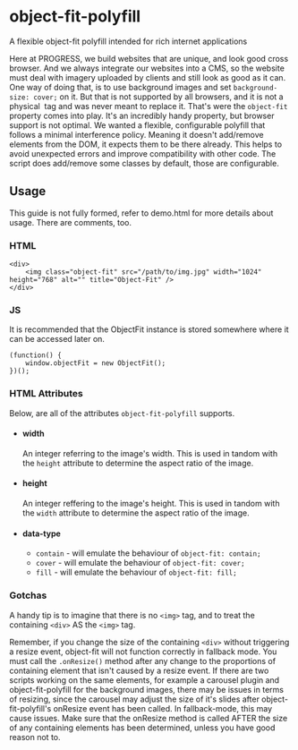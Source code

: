 # object-fit-polyfill
A flexible object-fit polyfill intended for rich internet applications

Here at PROGRESS, we build websites that are unique, and look good cross browser. And we always integrate our websites into a CMS, so the website must deal with imagery uploaded by clients and still look as good as it can. One way of doing that, is to use background images and set `background-size: cover;` on it. But that is not supported by all browsers, and it is not a physical <img> tag and was never meant to replace it. That's were the `object-fit` property comes into play. It's an incredibly handy property, but browser support is not optimal. We wanted a flexible, configurable polyfill that follows a minimal interference policy. Meaning it doesn't add/remove elements from the DOM, it expects them to be there already. This helps to avoid unexpected errors and improve compatibility with other code. The script does add/remove some classes by default, those are configurable.

## Usage

This guide is not fully formed, refer to demo.html for more details about usage. There are comments, too.

### HTML
```
<div>
    <img class="object-fit" src="/path/to/img.jpg" width="1024" height="768" alt="" title="Object-Fit" />
</div>
```

### JS
It is recommended that the ObjectFit instance is stored somewhere where it can be accessed later on.
```
(function() {
    window.objectFit = new ObjectFit();
})();
```

### HTML Attributes
Below, are all of the attributes `object-fit-polyfill` supports.
* #### width
    An integer referring to the image's width. This is used in tandom with the `height` attribute to determine the aspect ratio of the image.
* #### height
    An integer reffering to the image's height. This is used in tandom with the `width` attribute to determine the aspect ratio of the image.
* #### data-type
    * `contain` - will emulate the behaviour of `object-fit: contain;`
    * `cover` - will emulate the behaviour of `object-fit: cover;`
    * `fill` - will emulate the behaviour of `object-fit: fill;`

### Gotchas
A handy tip is to imagine that there is no `<img>` tag, and to treat the containing `<div>` AS the `<img>` tag.

Remember, if you change the size of the containing `<div>` without triggering a resize event, object-fit will not function correctly in fallback mode. You must call the `.onResize()` method after any change to the proportions of containing element that isn't caused by a resize event.
If there are two scripts working on the same elements, for example a carousel plugin and object-fit-polyfill for the background images, there may be issues in terms of resizing, since the carousel may adjust the size of it's slides after object-fit-polyfill's onResize event has been called. In fallback-mode, this may cause issues. Make sure that the onResize method is called AFTER the size of any containing elements has been determined, unless you have good reason not to.
